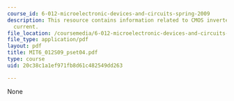 ```yaml
---
course_id: 6-012-microelectronic-devices-and-circuits-spring-2009
description: This resource contains information related to CMOS inverter and saturation
  current.
file_location: /coursemedia/6-012-microelectronic-devices-and-circuits-spring-2009/20c38c1a1ef971fb8d61c482549dd263_MIT6_012S09_pset04.pdf
file_type: application/pdf
layout: pdf
title: MIT6_012S09_pset04.pdf
type: course
uid: 20c38c1a1ef971fb8d61c482549dd263

---
```

None